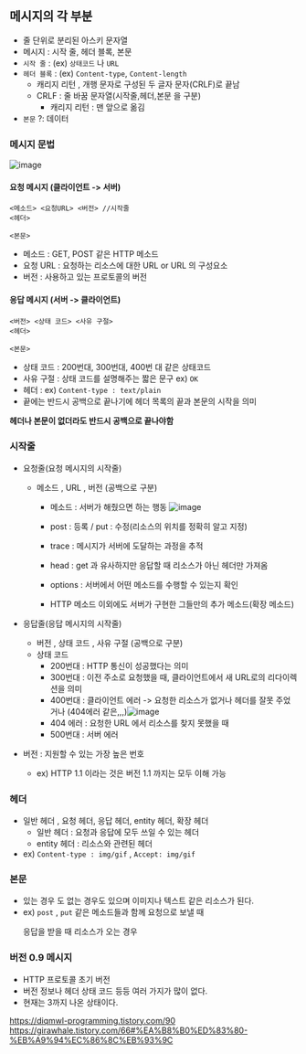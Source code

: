 ## 메시지의 각 부분
- 줄 단위로 분리된 아스키 문자열
- 메시지 : 시작 줄, 헤더 블록, 본문
- `시작 줄` : (ex) `상태코드` 나 `URL`
- `헤더 블록` : (ex) `Content-type`, `Content-length`
   -  캐리지 리턴 , 개행 문자로 구성된 두 글자 문자(CRLF)로 끝남 
   - CRLF : 줄 바꿈 문자열(시작줄,헤더,본문 을 구분)
     - 캐리지 리턴 : 맨 앞으로 옮김
-  `본문` ?: 데이터

### 메시지 문법

![image](https://user-images.githubusercontent.com/101736358/204838825-9f58d85c-1210-4d19-b0fb-6457e3494826.png)

#### 요청 메시지 (클라이언트 -> 서버)

```
<메소드> <요청URL> <버전> //시작줄
<헤더>

<본문>
```
- 메소드 : GET, POST 같은 HTTP 메소드
- 요청 URL : 요청하는 리소스에 대한 URL or URL 의 구성요소 
- 버전 : 사용하고 있는 프로토콜의 버전

#### 응답 메시지 (서버 -> 클라이언트)

```
<버전> <상태 코드> <사유 구절>
<헤더>

<본문>
```
- 상태 코드 : 200번대, 300번대, 400번 대 같은 상태코드
- 사유 구절 : 상태 코드를 설명해주는 짧은 문구 ex) `OK`
- 헤더 : ex) `Content-type : text/plain` 
- 끝에는 반드시 공백으로 끝나기에 헤더 목록의 끝과 본문의 시작을 의미

**헤더나 본문이 없더라도 반드시 공백으로 끝나야함**

### 시작줄
- 요청줄(요청 메시지의 시작줄)
  - 메소드 , URL , 버전 (공백으로 구분)
     - 메소드 : 서버가 해줬으면 하는 행동
     ![image](https://user-images.githubusercontent.com/101736358/204842380-5fc0c6b1-825f-4629-afdc-b16c9e55c581.png)

     - post : 등록 / put : 수정(리소스의 위치를 정확히 알고 지정)
     - trace : 메시지가 서버에 도달하는 과정을 추적
     - head : get 과 유사하지만 응답할 때 리소스가 아닌 헤더만 가져옴
     - options : 서버에서 어떤 메소드를 수행할 수 있는지 확인
     - HTTP 메소드 이외에도 서버가 구현한 그들만의 추가 메소드(확장 메소드)


- 응답줄(응답 메시지의 시작줄)
  - 버전 , 상태 코드 , 사유 구절 (공백으로 구분)
  - 상태 코드 
    - 200번대 : HTTP 통신이 성공했다는 의미
    - 300번대 : 이전 주소로 요청했을 때, 클라이언트에서 새 URL로의 리다이렉션을 의미
    - 400번대 : 클라이언트 에러 -> 요청한 리소스가 없거나 헤더를 잘못 주었거나 (404에러 같은,,,)![image](https://user-images.githubusercontent.com/101736358/203494272-c9a0bfe4-f76c-4439-ad3c-b6b5274a9d84.png)
    - 404 에러 : 요청한 URL 에서 리소스를 찾지 못했을 때
    - 500번대 : 서버 에러
 - 버전 : 지원할 수 있는 가장 높은 번호
   - ex) HTTP 1.1 이라는 것은 버전 1.1 까지는 모두 이해 가능

### 헤더
- 일반 헤더 , 요청 헤더, 응답 헤더, entity 헤더, 확장 헤더
   - 일반 헤더 : 요청과 응답에 모두 쓰일 수 있는 헤더
   - entity 헤더 : 리소스와 관련된 헤더
- ex) `Content-type : img/gif` , `Accept: img/gif`

### 본문
- 있는 경우 도 없는 경우도 있으며 이미지나 텍스트 같은 리소스가 된다.
- ex) `post` , `put` 같은 메소드들과 함께 요청으로 보낼 때<p>
응답을 받을 때 리소스가 오는 경우

### 버전 0.9 메시지
- HTTP 프로토콜 초기 버전
- 버전 정보나 헤더 상태 코드 등등 여러 가지가 많이 없다. 
- 현재는 3까지 나온 상태이다.


https://diqmwl-programming.tistory.com/90
https://girawhale.tistory.com/66#%EA%B8%B0%ED%83%80-%EB%A9%94%EC%86%8C%EB%93%9C
